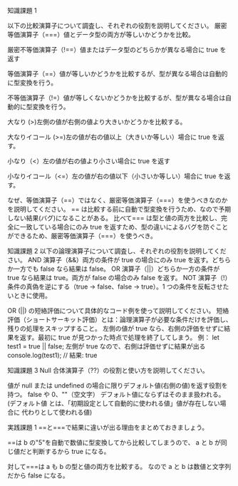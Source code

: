 知識課題 1

以下の比較演算子について調査し、それぞれの役割を説明してください。
厳密等価演算子（===）値とデータ型の両方が等しいかどうかを比較。

厳密不等価演算子（!==）値またはデータ型のどちらかが異なる場合に true を返す

等価演算子（==）値が等しいかどうかを比較するが、型が異なる場合は自動的に型変換を行う。

不等価演算子（!=）値が等しくないかどうかを比較するが、型が異なる場合は自動的に型変換を行う。

大なり (>)左側の値が右側の値より大きいかどうかを比較する。

大なりイコール (>=)左の値が右の値以上（大きいか等しい）場合に true を返す。

小なり（<）左の値が右の値より小さい場合に true を返す

小なりイコール（<=）左の値が右の値以下（小さいか等しい）場合に true を返す。

なぜ、等価演算子（==）ではなく、厳密等価演算子（===）を使うべきなのかを説明してください。
== は比較する前に自動で型変換を行うため、なので予期しない結果(バグ)になることがある。
比べて=== は型と値の両方を比較し、完全に一致している場合にのみ true を返すため、型の違いによるバグを防ぐことができるため、厳密等価演算子（===）を使うべき。

知識課題 2
以下の論理演算子について調査し、それぞれの役割を説明してください。
AND 演算子（&&）両方の条件が true の場合にのみ true を返す。どちらか一方でも false なら結果は false。
OR 演算子（||）どちらか一方の条件が true なら結果は true。両方が false の場合のみ false を返す。
NOT 演算子（!）条件の真偽を逆にする（true → false、false → true）。1 つの条件を反転させたいときに使用。

OR (||) の短絡評価について具体的なコード例を使って説明してください。
短絡評価（ショートサーキット評価）とは：論理演算子が必要な条件だけを評価し、残りの処理をスキップすること。
左側の値が true なら、右側の評価をせずに結果を返す。最初に true が見つかった時点で処理を終了してしまう。
例：
let test1 = true || false; 左側が true なので、右側は評価せずに結果が出る
console.log(test1); // 結果: true

知識課題 3
Null 合体演算子（??）の役割と使い方を説明してください。

値が null または undefined の場合に限りデフォルト値(右側の値)を返す役割を持つ。
false や 0、""（空文字） デフォルト値にならずはそのまま扱われる。
(デフォルト値 とは、「初期設定として自動的に使われる値」値が存在しない場合に 代わりとして使われる値)

実践課題 1
==と===で結果に違いが出る理由をまとめておきましょう。

==は b の"5"を自動で数値に型変換してから比較してしまうので、
a と b が同じ値だと判断するから true になる。

対して===は a も b の型と値の両方を比較する。
なので a と b は数値と文字列だから false になる。
